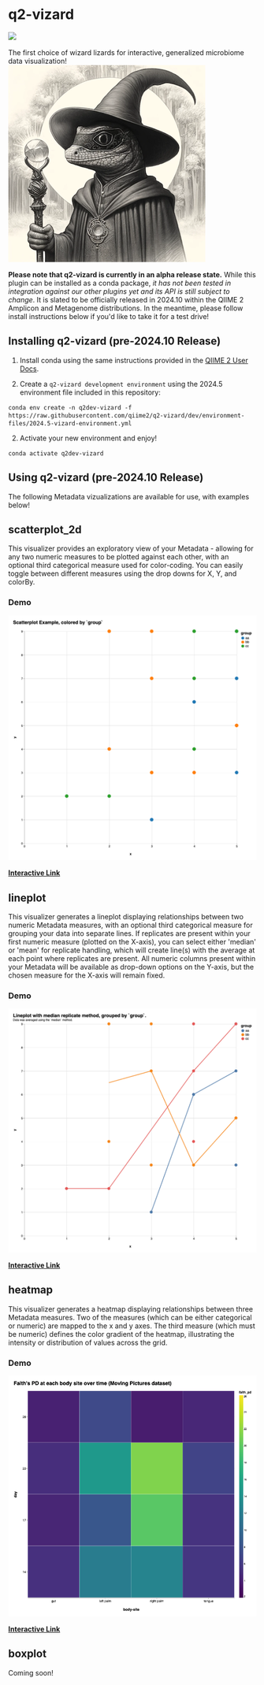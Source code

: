 # q2-vizard

![](https://github.com/qiime2/q2-vizard/workflows/ci-dev/badge.svg)

The first choice of wizard lizards for interactive, generalized microbiome data visualization!
![](https://raw.githubusercontent.com/qiime2/q2-vizard/dev/_assets/vizarded-lizard-wizard.png)

**Please note that q2-vizard is currently in an alpha release state.** While this plugin can be installed as a conda package, _it has not been tested in integration against our other plugins yet and its API is still subject to change_. It is slated to be officially released in 2024.10 within the QIIME 2 Amplicon and Metagenome distributions. In the meantime, please follow install instructions below if you'd like to take it for a test drive!

## Installing q2-vizard (pre-2024.10 Release)

1. Install conda using the same instructions provided in the [QIIME 2 User Docs](https://docs.qiime2.org/2024.5/install/native/#miniconda).

2. Create a `q2-vizard development environment` using the 2024.5 environment file included in this repository:
```
conda env create -n q2dev-vizard -f https://raw.githubusercontent.com/qiime2/q2-vizard/dev/environment-files/2024.5-vizard-environment.yml
```
2. Activate your new environment and enjoy!
```
conda activate q2dev-vizard
```

## Using q2-vizard (pre-2024.10 Release)

The following Metadata vizualizations are available for use, with examples below!

## scatterplot_2d

This visualizer provides an exploratory view of your Metadata - allowing for any two numeric measures to be plotted against each other, with an optional third categorical measure used for color-coding. You can easily toggle between different measures using the drop downs for X, Y, and colorBy.

### Demo
![](https://raw.githubusercontent.com/qiime2/q2-vizard/dev/_assets/scatterplot_example.png)

[**Interactive Link**](https://view.qiime2.org/visualization/?src=https://www.dropbox.com/scl/fi/iuwvq6tlolxzlgda27gbn/scatterplot-demo.qzv?rlkey=qjznpoqmzjafq9kfv4e0qyr94)


## lineplot

This visualizer generates a lineplot displaying relationships between two numeric Metadata measures, with an optional third categorical measure for grouping your data into separate lines. If replicates are present within your first numeric measure (plotted on the X-axis), you can select either 'median' or 'mean' for replicate handling, which will create line(s) with the average at each point where replicates are present. All numeric columns present within your Metadata will be available as drop-down options on the Y-axis, but the chosen measure for the X-axis will remain fixed.

### Demo
![](https://raw.githubusercontent.com/qiime2/q2-vizard/dev/_assets/lineplot_example.png)

[**Interactive Link**](https://view.qiime2.org/visualization/?src=https://www.dropbox.com/scl/fi/r044001aj22qr8b2jrmy7/lineplot-demo.qzv?rlkey=k9nfifazsorn9p51fcy7zsjk8)


## heatmap

This visualizer generates a heatmap displaying relationships between three Metadata measures. Two of the measures (which can be either categorical or numeric) are mapped to the x and y axes. The third measure (which must be numeric) defines the color gradient of the heatmap, illustrating the intensity or distribution of values across the grid.

### Demo
![](https://raw.githubusercontent.com/qiime2/q2-vizard/dev/_assets/heatmap_example.png)

[**Interactive Link**](https://view.qiime2.org/visualization/?src=https://www.dropbox.com/scl/fi/q6yrsg1pens7fhzlv14bv/demo-heatmap.qzv?rlkey=eoomz6gw8vcku7kbfjbqurulw)


## boxplot

Coming soon!
